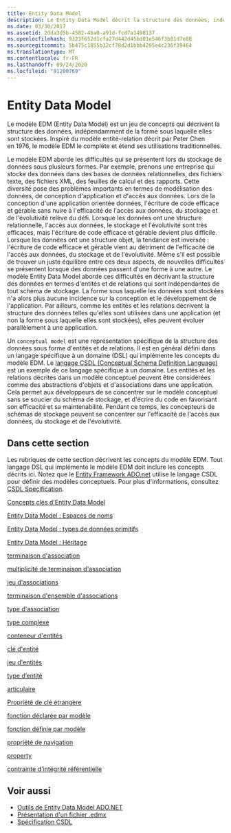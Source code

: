 ```yaml
---
title: Entity Data Model
description: Le Entity Data Model décrit la structure des données, indépendamment de son formulaire stocké, qui résout les problèmes résultant du stockage de données dans de nombreuses formes.
ms.date: 03/30/2017
ms.assetid: 2dda3d5b-4582-4ba0-a91d-fcd7a1498137
ms.openlocfilehash: 9323f652d1cfa27d442d45bd01e546f3b81d7e80
ms.sourcegitcommit: 5b475c1855b32cf78d2d1bbb4295e4c236f39464
ms.translationtype: MT
ms.contentlocale: fr-FR
ms.lasthandoff: 09/24/2020
ms.locfileid: "91200769"
---
```

# <a name="entity-data-model"></a>Entity Data Model

Le modèle EDM (Entity Data Model) est un jeu de concepts qui décrivent la structure des données, indépendamment de la forme sous laquelle elles sont stockées. Inspiré du modèle entité-relation décrit par Peter Chen en 1976, le modèle EDM le complète et étend ses utilisations traditionnelles.  
  
 Le modèle EDM aborde les difficultés qui se présentent lors du stockage de données sous plusieurs formes. Par exemple, prenons une entreprise qui stocke des données dans des bases de données relationnelles, des fichiers texte, des fichiers XML, des feuilles de calcul et des rapports. Cette diversité pose des problèmes importants en termes de modélisation des données, de conception d'application et d'accès aux données. Lors de la conception d'une application orientée données, l'écriture de code efficace et gérable sans nuire à l'efficacité de l'accès aux données, du stockage et de l'évolutivité relève du défi. Lorsque les données ont une structure relationnelle, l'accès aux données, le stockage et l'évolutivité sont très efficaces, mais l'écriture de code efficace et gérable devient plus difficile. Lorsque les données ont une structure objet, la tendance est inversée : l'écriture de code efficace et gérable vient au détriment de l'efficacité de l'accès aux données, du stockage et de l'évolutivité. Même s'il est possible de trouver un juste équilibre entre ces deux aspects, de nouvelles difficultés se présentent lorsque des données passent d'une forme à une autre. Le modèle Entity Data Model aborde ces difficultés en décrivant la structure des données en termes d'entités et de relations qui sont indépendantes de tout schéma de stockage. La forme sous laquelle les données sont stockées n'a alors plus aucune incidence sur la conception et le développement de l'application. Par ailleurs, comme les entités et les relations décrivent la structure des données telles qu'elles sont utilisées dans une application (et non la forme sous laquelle elles sont stockées), elles peuvent évoluer parallèlement à une application.  
  
 Un `conceptual model` est une représentation spécifique de la structure des données sous forme d'entités et de relations. Il est en général défini dans un langage spécifique à un domaine (DSL) qui implémente les concepts du modèle EDM. Le [langage CSDL (Conceptual Schema Definition Language)](/ef/ef6/modeling/designer/advanced/edmx/csdl-spec) est un exemple de ce langage spécifique à un domaine. Les entités et les relations décrites dans un modèle conceptuel peuvent être considérées comme des abstractions d'objets et d'associations dans une application. Cela permet aux développeurs de se concentrer sur le modèle conceptuel sans se soucier du schéma de stockage, et d'écrire du code en favorisant son efficacité et sa maintenabilité. Pendant ce temps, les concepteurs de schémas de stockage peuvent se concentrer sur l'efficacité de l'accès aux données, du stockage et de l'évolutivité.  
  
## <a name="in-this-section"></a>Dans cette section  

 Les rubriques de cette section décrivent les concepts du modèle EDM. Tout langage DSL qui implémente le modèle EDM doit inclure les concepts décrits ici. Notez que le [Entity Framework ADO.net](./ef/index.md) utilise le langage CSDL pour définir des modèles conceptuels. Pour plus d'informations, consultez [CSDL Specification](/ef/ef6/modeling/designer/advanced/edmx/csdl-spec).  
  
 [Concepts clés d'Entity Data Model](entity-data-model-key-concepts.md)  
  
 [Entity Data Model : Espaces de noms](entity-data-model-namespaces.md)  
  
 [Entity Data Model : types de données primitifs](entity-data-model-primitive-data-types.md)  
  
 [Entity Data Model : Héritage](entity-data-model-inheritance.md)  
  
 [terminaison d'association](association-end.md)  
  
 [multiplicité de terminaison d'association](association-end-multiplicity.md)  
  
 [jeu d'associations](association-set.md)  
  
 [terminaison d'ensemble d'associations](association-set-end.md)  
  
 [type d'association](association-type.md)  
  
 [type complexe](complex-type.md)  
  
 [conteneur d'entités](entity-container.md)  
  
 [clé d'entité](entity-key.md)  
  
 [jeu d'entités](entity-set.md)  
  
 [type d’entité](entity-type.md)  
  
 [articulaire](facet.md)  
  
 [Propriété de clé étrangère](foreign-key-property.md)  
  
 [fonction déclarée par modèle](model-declared-function.md)  
  
 [fonction définie par modèle](model-defined-function.md)  
  
 [propriété de navigation](navigation-property.md)  
  
 [property](property.md)  
  
 [contrainte d'intégrité référentielle](referential-integrity-constraint.md)  
  
## <a name="see-also"></a>Voir aussi

- [Outils de Entity Data Model ADO.NET](/previous-versions/dotnet/netframework-4.0/bb399249(v=vs.100))
- [Présentation d'un fichier .edmx](/previous-versions/dotnet/netframework-4.0/cc982042(v=vs.100))
- [Spécification CSDL](/ef/ef6/modeling/designer/advanced/edmx/csdl-spec)
